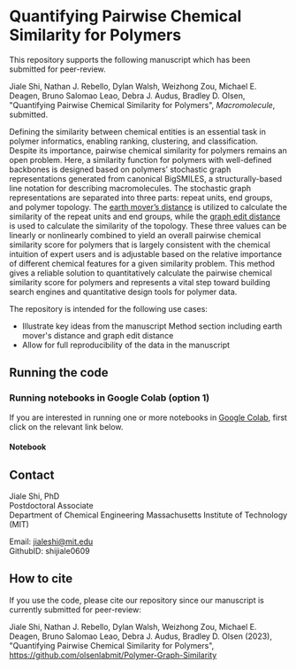 # Quantifying Pairwise Chemical Similarity for Polymers


This repository supports the following manuscript which has been submitted for peer-review.

Jiale Shi, Nathan J. Rebello, Dylan Walsh, Weizhong Zou, Michael E. Deagen, Bruno Salomao Leao, Debra J. Audus, Bradley D. Olsen, "Quantifying Pairwise Chemical Similarity for Polymers", *Macromolecule*, submitted.

Defining the similarity between chemical entities is an essential task in polymer informatics, enabling ranking, clustering, and classification. Despite its importance, pairwise chemical similarity for polymers remains an open problem. Here, a similarity function for polymers with well-defined backbones is designed based on polymers’ stochastic graph representations generated from canonical BigSMILES, a structurally-based line notation for describing macromolecules. The stochastic graph representations are separated into three parts: repeat units, end groups, and polymer topology. The [earth mover’s distance](https://en.wikipedia.org/wiki/Earth_mover%27s_distance) is utilized to calculate the similarity of the repeat units and end groups, while the [graph edit distance](https://en.wikipedia.org/wiki/Graph_edit_distance) is used to calculate the similarity of the topology. These three values can be linearly or nonlinearly combined to yield an overall pairwise chemical similarity score for polymers that is largely consistent with the chemical intuition of expert users and is adjustable based on the relative importance of different chemical features for a given similarity problem. This method gives a reliable solution to quantitatively calculate the pairwise chemical similarity score for polymers and represents a vital step toward building search engines and quantitative design tools for polymer data.

The repository is intended for the following use cases:

- Illustrate key ideas from the manuscript Method section including earth mover's distance and graph edit distance
- Allow for full reproducibility of the data in the manuscript

## Running the code

### Running notebooks in Google Colab (option 1)

If you are interested in running one or more notebooks in [Google Colab](https://colab.research.google.com/), first click on the relevant link below.

#### Notebook

## Contact

Jiale Shi, PhD  
Postdoctoral Associate  
Department of Chemical Engineering 
Massachusetts Institute of Technology (MIT) 

Email: jialeshi@mit.edu  
GithubID: shijiale0609  
 

## How to cite

If you use the code, please cite our repository since our manuscript is currently submitted for peer-review:

Jiale Shi, Nathan J. Rebello, Dylan Walsh, Weizhong Zou, Michael E. Deagen, Bruno Salomao Leao, Debra J. Audus, Bradley D. Olsen (2023), "Quantifying Pairwise Chemical Similarity for Polymers", https://github.com/olsenlabmit/Polymer-Graph-Similarity
